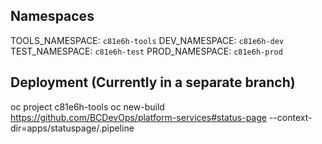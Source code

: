 ## Namespaces
TOOLS_NAMESPACE: `c81e6h-tools`
DEV_NAMESPACE: `c81e6h-dev`
TEST_NAMESPACE: `c81e6h-test`
PROD_NAMESPACE: `c81e6h-prod` 

## Deployment (Currently in a separate branch)
oc project c81e6h-tools
oc new-build https://github.com/BCDevOps/platform-services#status-page --context-dir=apps/statuspage/.pipeline